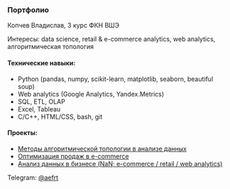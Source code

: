 ### Портфолио

Копчев Владислав, 3 курс ФКН ВШЭ

Интересы: data science, retail & e-commerce analytics, web analytics, алгоритмическая топология

#### Технические навыки:

- Python (pandas, numpy, scikit-learn, matplotlib, seaborn, beautiful soup)
- Web analytics (Google Analytics, Yandex.Metrics)
- SQL, ETL, OLAP
- Excel, Tableau
- C/C++, HTML/CSS, bash, git

#### Проекты:

- [Методы алгоритмической топологии в анализе данных](https://github.com/aefrt/project-topology)
- [Оптимизация продаж в e-commerce](https://github.com/aefrt/database-theory)
- [Анализ данных в бизнесе (NaN; e-commerce / retail / web analytics)](...)

Telegram: [@aefrt](https://t.me/aefrt)
